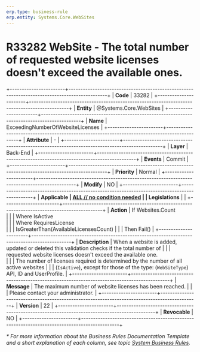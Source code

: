 ```yaml
---
erp.type: business-rule
erp.entity: Systems.Core.WebSites
---
```


# R33282 WebSite - The total number of requested website licenses doesn't exceed the available ones.
+-----------------------+----------------------------------------------------------------------------------------------+
| **Code**              | 33282                                                                                        |
+-----------------------+----------------------------------------------------------------------------------------------+
| **Entity**            | @Systems.Core.WebSites                                                                       |
+-----------------------+----------------------------------------------------------------------------------------------+
| **Name**              | ExceedingNumberOfWebsiteLicenses                                                             |
+-----------------------+----------------------------------------------------------------------------------------------+
| **Attribute**         | \-                                                                                           |
+-----------------------+----------------------------------------------------------------------------------------------+
| **Layer**             | Back-End                                                                                     |
+-----------------------+----------------------------------------------------------------------------------------------+
| **Events**            | Commit                                                                                       |
+-----------------------+----------------------------------------------------------------------------------------------+
| **Priority**          | Normal                                                                                       |
+-----------------------+----------------------------------------------------------------------------------------------+
| **Modify**            | NO                                                                                           |
+-----------------------+----------------------------------------------------------------------------------------------+
| **Applicable          | [ALL // no condition needed](xref:applicable-legislations)                                   |
| Legislations**        |                                                                                              |
+-----------------------+----------------------------------------------------------------------------------------------+
| **Action**            | If Websites.Count <br/>                                                                      |
|                       |     Where IsActive <br/>                                                                     |
|                       |     Where RequiresLicense <br/>                                                              |
|                       | IsGreaterThan(AvailableLicensesCount)                                                        |
|                       | Then Fail()                                                                                  |
+-----------------------+----------------------------------------------------------------------------------------------+
| **Description**       | When a website is added, updated or deleted this validation checks if the total number of    | |                       | requested website licenses doesn't exceed the available one. <br/>                           |
|                       | The number of licenses required is determined by the number of all active websites           |
|                       | (`IsActive`), except for those of the type: (`WebSiteType`) API, ID and UserProfile.         |
+-----------------------+----------------------------------------------------------------------------------------------+
| **Message**           | The maximum number of website licenses has been reached.                                     |
|                       | Please contact your administrator.                                                           |
+-----------------------+----------------------------------------------------------------------------------------------+
| **Version**           | 22                                                                                           |
+-----------------------+----------------------------------------------------------------------------------------------+
| **Revocable**         | NO                                                                                           |
+-----------------------+----------------------------------------------------------------------------------------------+

*\* For more information about the Business Rules Documentation Template and a short explanation of each column, see
topic [System Business Rules](../templates/template-description-system-business-rules.md).*
